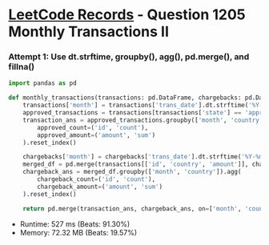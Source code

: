 # [LeetCode Records](../../README.md) - Question 1205 Monthly Transactions II

### Attempt 1: Use dt.strftime, groupby(), agg(), pd.merge(), and fillna()
```py
import pandas as pd

def monthly_transactions(transactions: pd.DataFrame, chargebacks: pd.DataFrame) -> pd.DataFrame:
    transactions['month'] = transactions['trans_date'].dt.strftime('%Y-%m')
    approved_transactions = transactions[transactions['state'] == 'approved']
    transaction_ans = approved_transactions.groupby(['month', 'country']).agg(
        approved_count=('id', 'count'),
        approved_amount=('amount', 'sum')
    ).reset_index()

    chargebacks['month'] = chargebacks['trans_date'].dt.strftime('%Y-%m')
    merged_df = pd.merge(transactions[['id', 'country', 'amount']], chargebacks.rename(columns={'trans_id': 'id'}), on='id')
    chargeback_ans = merged_df.groupby(['month', 'country']).agg(
        chargeback_count=('id', 'count'),
        chargeback_amount=('amount', 'sum')
    ).reset_index()

    return pd.merge(transaction_ans, chargeback_ans, on=['month', 'country'], how='outer').fillna(0)
```
- Runtime: 527 ms (Beats: 91.30%)
- Memory: 72.32 MB (Beats: 19.57%)

<br>
